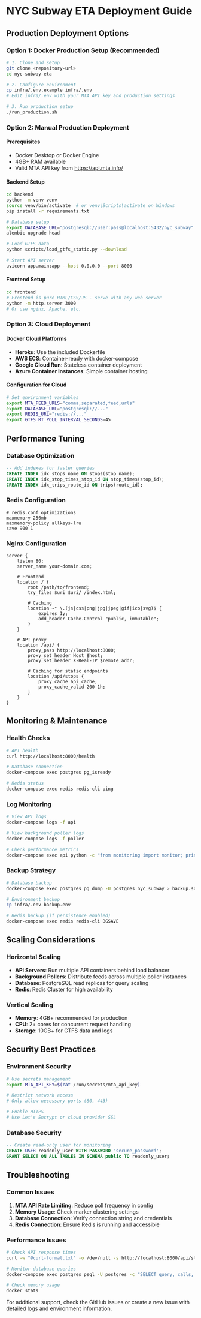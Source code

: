 # NYC Subway ETA Deployment Guide

## Production Deployment Options

### Option 1: Docker Production Setup (Recommended)

```bash
# 1. Clone and setup
git clone <repository-url>
cd nyc-subway-eta

# 2. Configure environment
cp infra/.env.example infra/.env
# Edit infra/.env with your MTA API key and production settings

# 3. Run production setup
./run_production.sh
```

### Option 2: Manual Production Deployment

#### Prerequisites
- Docker Desktop or Docker Engine
- 4GB+ RAM available
- Valid MTA API key from https://api.mta.info/

#### Backend Setup
```bash
cd backend
python -m venv venv
source venv/bin/activate  # or venv\Scripts\activate on Windows
pip install -r requirements.txt

# Database setup
export DATABASE_URL="postgresql://user:pass@localhost:5432/nyc_subway"
alembic upgrade head

# Load GTFS data
python scripts/load_gtfs_static.py --download

# Start API server
uvicorn app.main:app --host 0.0.0.0 --port 8000
```

#### Frontend Setup
```bash
cd frontend
# Frontend is pure HTML/CSS/JS - serve with any web server
python -m http.server 3000
# Or use nginx, Apache, etc.
```

### Option 3: Cloud Deployment

#### Docker Cloud Platforms
- **Heroku**: Use the included Dockerfile
- **AWS ECS**: Container-ready with docker-compose
- **Google Cloud Run**: Stateless container deployment
- **Azure Container Instances**: Simple container hosting

#### Configuration for Cloud
```bash
# Set environment variables
export MTA_FEED_URLS="comma,separated,feed,urls"
export DATABASE_URL="postgresql://..."
export REDIS_URL="redis://..."
export GTFS_RT_POLL_INTERVAL_SECONDS=45
```

## Performance Tuning

### Database Optimization
```sql
-- Add indexes for faster queries
CREATE INDEX idx_stops_name ON stops(stop_name);
CREATE INDEX idx_stop_times_stop_id ON stop_times(stop_id);
CREATE INDEX idx_trips_route_id ON trips(route_id);
```

### Redis Configuration
```
# redis.conf optimizations
maxmemory 256mb
maxmemory-policy allkeys-lru
save 900 1
```

### Nginx Configuration
```nginx
server {
    listen 80;
    server_name your-domain.com;

    # Frontend
    location / {
        root /path/to/frontend;
        try_files $uri $uri/ /index.html;

        # Caching
        location ~* \.(js|css|png|jpg|jpeg|gif|ico|svg)$ {
            expires 1y;
            add_header Cache-Control "public, immutable";
        }
    }

    # API proxy
    location /api/ {
        proxy_pass http://localhost:8000;
        proxy_set_header Host $host;
        proxy_set_header X-Real-IP $remote_addr;

        # Caching for static endpoints
        location /api/stops {
            proxy_cache api_cache;
            proxy_cache_valid 200 1h;
        }
    }
}
```

## Monitoring & Maintenance

### Health Checks
```bash
# API health
curl http://localhost:8000/health

# Database connection
docker-compose exec postgres pg_isready

# Redis status
docker-compose exec redis redis-cli ping
```

### Log Monitoring
```bash
# View API logs
docker-compose logs -f api

# View background poller logs
docker-compose logs -f poller

# Check performance metrics
docker-compose exec api python -c "from monitoring import monitor; print(monitor.get_performance_stats())"
```

### Backup Strategy
```bash
# Database backup
docker-compose exec postgres pg_dump -U postgres nyc_subway > backup.sql

# Environment backup
cp infra/.env backup.env

# Redis backup (if persistence enabled)
docker-compose exec redis redis-cli BGSAVE
```

## Scaling Considerations

### Horizontal Scaling
- **API Servers**: Run multiple API containers behind load balancer
- **Background Pollers**: Distribute feeds across multiple poller instances
- **Database**: PostgreSQL read replicas for query scaling
- **Redis**: Redis Cluster for high availability

### Vertical Scaling
- **Memory**: 4GB+ recommended for production
- **CPU**: 2+ cores for concurrent request handling
- **Storage**: 10GB+ for GTFS data and logs

## Security Best Practices

### Environment Security
```bash
# Use secrets management
export MTA_API_KEY=$(cat /run/secrets/mta_api_key)

# Restrict network access
# Only allow necessary ports (80, 443)

# Enable HTTPS
# Use Let's Encrypt or cloud provider SSL
```

### Database Security
```sql
-- Create read-only user for monitoring
CREATE USER readonly_user WITH PASSWORD 'secure_password';
GRANT SELECT ON ALL TABLES IN SCHEMA public TO readonly_user;
```

## Troubleshooting

### Common Issues
1. **MTA API Rate Limiting**: Reduce poll frequency in config
2. **Memory Usage**: Check marker clustering settings
3. **Database Connection**: Verify connection string and credentials
4. **Redis Connection**: Ensure Redis is running and accessible

### Performance Issues
```bash
# Check API response times
curl -w "@curl-format.txt" -o /dev/null -s http://localhost:8000/api/stops?q=times

# Monitor database queries
docker-compose exec postgres psql -U postgres -c "SELECT query, calls, mean_time FROM pg_stat_statements ORDER BY mean_time DESC LIMIT 10;"

# Check memory usage
docker stats
```

For additional support, check the GitHub issues or create a new issue with detailed logs and environment information.
